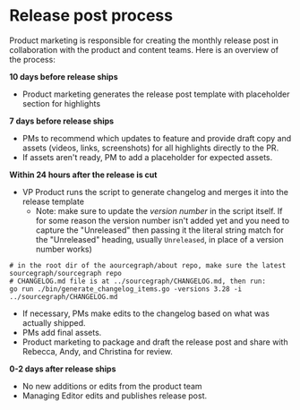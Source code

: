 # Release post process

Product marketing is responsible for creating the monthly release post in collaboration with the product and content teams. Here is an overview of the process:

**10 days before release ships**

- Product marketing generates the release post template with placeholder section for highlights

**7 days before release ships**

- PMs to recommend which updates to feature and provide draft copy and assets (videos, links, screenshots) for all highlights directly to the PR.
- If assets aren't ready, PM to add a placeholder for expected assets.

**Within 24 hours after the release is cut**

- VP Product runs the script to generate changelog and merges it into the release template
  - Note: make sure to update the _version number_ in the script itself. If for some reason the version number isn't added yet and you need to capture the "Unreleased" then passing it the literal string match for the "Unreleased" heading, usually `Unreleased`, in place of a version number works)

```
# in the root dir of the aourcegraph/about repo, make sure the latest sourcegraph/sourcegraph repo
# CHANGELOG.md file is at ../sourcegraph/CHANGELOG.md, then run:
go run ./bin/generate_changelog_items.go -versions 3.28 -i ../sourcegraph/CHANGELOG.md
```

- If necessary, PMs make edits to the changelog based on what was actually shipped.
- PMs add final assets.
- Product marketing to package and draft the release post and share with Rebecca, Andy, and Christina for review.

**0-2 days after release ships**

- No new additions or edits from the product team
- Managing Editor edits and publishes release post.
